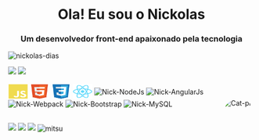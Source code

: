 <h1 align="center">Ola! Eu sou o Nickolas</h1>
<h3 align="center">Um desenvolvedor front-end apaixonado pela tecnologia</h3>
<p align="left"> <img src="https://komarev.com/ghpvc/?username=nickolas-dias&label=Profile%20views&color=0e75b6&style=flat" alt="nickolas-dias" /> </p>



<div>
  <img height="180em" src="https://github-readme-stats.vercel.app/api?username=nickolas-dias&show_icons=true&theme=midnight-purple"/>
  <img height="180em" src="https://github-readme-stats.vercel.app/api/top-langs/?username=nickolas-dias&theme=midnight-purple"/>
</div>

  
<div style="display: inline_block"><br>
  <img align="center" alt="Nick-Js" height="30" width="40" src="https://raw.githubusercontent.com/devicons/devicon/master/icons/javascript/javascript-plain.svg">
  <img align="center" alt="Nick-HTML" height="30" width="40" src="https://raw.githubusercontent.com/devicons/devicon/master/icons/html5/html5-original.svg">
  <img align="center" alt="Nick-CSS" height="30" width="40" src="https://raw.githubusercontent.com/devicons/devicon/master/icons/css3/css3-original.svg">
  <img align="center" alt="Nick-React" height="30" width="40" src="https://raw.githubusercontent.com/devicons/devicon/master/icons/react/react-original.svg">
  <img align="center" alt="Nick-NodeJs" height="30" width="40" src="https://cdn.jsdelivr.net/gh/devicons/devicon/icons/nodejs/nodejs-original.svg">
  <img align="center" alt="Nick-AngularJs" height="30" width="40" src="https://cdn.jsdelivr.net/gh/devicons/devicon/icons/angularjs/angularjs-original.svg">
  <img align="center" alt="Nick-Webpack" height="30" width="40" src="https://cdn.jsdelivr.net/gh/devicons/devicon/icons/webpack/webpack-original.svg">
  <img align="center" alt="Nick-Bootstrap" height="30" width="40" src="https://cdn.jsdelivr.net/gh/devicons/devicon/icons/bootstrap/bootstrap-original.svg">
  <img align="center" alt="Nick-MySQL" height="30" width="40" src="https://cdn.jsdelivr.net/gh/devicons/devicon/icons/mysql/mysql-original.svg">
  <img align="right" alt="Cat-pic" height="150" style="border-radius:50px;" src="https://gifdb.com/images/high/angry-black-cat-cartoon-oftm3bpqu6awsdtr.gif"/>
</div>

##

<div> 
  <a href="https://www.instagram.com/nickolas_sz/" target="_blank"><img src="https://img.shields.io/badge/-Instagram-%23E4405F?style=for-the-badge&logo=instagram&logoColor=white" target="_blank"></a>
  <a href="nickolas.dias77@gmail.com"><img src="https://img.shields.io/badge/-Gmail-%23333?style=for-the-badge&logo=gmail&logoColor=white" target="_blank"></a>
  <a href="https://www.linkedin.com/in/nickolas-dias-33068a1b7/" target="_blank"><img src="https://img.shields.io/badge/-LinkedIn-%230077B5?style=for-the-badge&logo=linkedin&logoColor=white" target="_blank"></a> 
  <img align="center" alt="mitsu" height="150" width="40" src="https://aleen42.github.io/badges/src/mitsubishi.svg">
 
</div>



